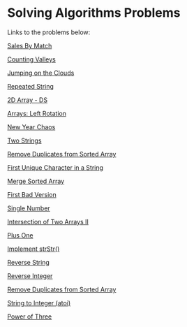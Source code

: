 # Solving Algorithms Problems

Links to the problems below:

[Sales By Match](https://www.hackerrank.com/challenges/sock-merchant/problem)  

[Counting Valleys](https://www.hackerrank.com/challenges/counting-valleys/problem)  

[Jumping on the Clouds](https://www.hackerrank.com/challenges/jumping-on-the-clouds/problem?h_l=interview&playlist_slugs%5B%5D=interview-preparation-kit&playlist_slugs%5B%5D=warmup)  

[Repeated String](https://www.hackerrank.com/challenges/repeated-string/problem?h_l=interview&playlist_slugs%5B%5D=interview-preparation-kit&playlist_slugs%5B%5D=warmup&h_r=next-challenge&h_v=zen)  

[2D Array - DS](https://www.hackerrank.com/challenges/2d-array/problem?h_l=interview&playlist_slugs%5B%5D=interview-preparation-kit&playlist_slugs%5B%5D=arrays)  

[Arrays: Left Rotation](https://www.hackerrank.com/challenges/ctci-array-left-rotation/problem?h_l=interview&playlist_slugs%5B%5D=interview-preparation-kit&playlist_slugs%5B%5D=arrays&h_r=next-challenge&h_v=zen)  

[New Year Chaos](https://www.hackerrank.com/challenges/new-year-chaos/problem?h_l=interview&playlist_slugs%5B%5D=interview-preparation-kit&playlist_slugs%5B%5D=arrays)  

[Two Strings](https://www.hackerrank.com/challenges/two-strings/problem?h_l=interview&playlist_slugs%5B%5D=interview-preparation-kit&playlist_slugs%5B%5D=dictionaries-hashmaps)  

[Remove Duplicates from Sorted Array](https://leetcode.com/explore/interview/card/top-interview-questions-easy/92/array/727/)

[First Unique Character in a String](https://leetcode.com/explore/interview/card/top-interview-questions-easy/127/strings/881/)  

[Merge Sorted Array](https://leetcode.com/explore/interview/card/top-interview-questions-easy/96/sorting-and-searching/587/)  

[First Bad Version](https://leetcode.com/explore/interview/card/top-interview-questions-easy/96/sorting-and-searching/774/)  

[Single Number](https://leetcode.com/explore/interview/card/top-interview-questions-easy/92/array/549/)  

[Intersection of Two Arrays II](https://leetcode.com/explore/interview/card/top-interview-questions-easy/92/array/674/)  

[Plus One](https://leetcode.com/explore/interview/card/top-interview-questions-easy/92/array/559/)  

[Implement strStr()](https://leetcode.com/explore/interview/card/top-interview-questions-easy/127/strings/885/)  

[Reverse String](https://leetcode.com/explore/interview/card/top-interview-questions-easy/127/strings/879/)  

[Reverse Integer](https://leetcode.com/explore/interview/card/top-interview-questions-easy/127/strings/880/)  

[Remove Duplicates from Sorted Array](https://leetcode.com/explore/interview/card/top-interview-questions-easy/92/array/727/)  

[String to Integer (atoi)](https://leetcode.com/explore/interview/card/top-interview-questions-easy/127/strings/884/)  

[Power of Three](https://leetcode.com/explore/interview/card/top-interview-questions-easy/102/math/745/)  

[]()  
[]()  
[]()  
[]()  
[]()  
[]()  


